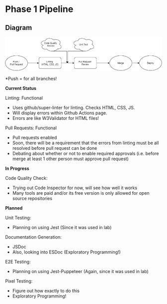 # Phase 1 Pipeline

## Diagram
![phase1diagram](https://github.com/cse110-fa21-group21/cse110-fa21-group21/blob/cicd/admin/cipipeline/phase1.drawio.png)

*Push = for all branches!

**Current Status**

Linting: Functional
* Uses github/super-linter for linting. Checks HTML, CSS, JS. 
* Will display errors within Github Actions page.
* Errors are like W3Validator for HTML files!

Pull Requests: Functional
* Pull requests enabled
* Soon, there will be a requirement that the errors from linting must be all resolved before pull request can be done
* Debating about whether or not to enable required approvals (i.e. before merge at least 1 other person must approve pull request)

**In Progress**

Code Quality Check: 
* Trying out Code Inspector for now, will see how well it works
* Many tools are paid and/or its free version is only allowed for open source repositories

**Planned**

Unit Testing:
* Planning on using Jest (Since it was used in lab)

Documentation Generation:
* JSDoc
* Also, looking into ESDoc (Exploratory Programming!)

E2E Testing:
* Planning on using Jest-Puppeteer (Again, since it was used in lab)

Pixel Testing:
* Figure out how exactly to do this
* Exploratory Programming!

